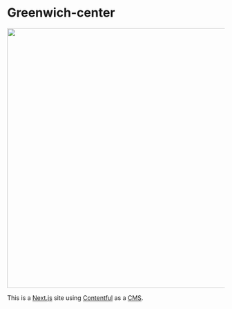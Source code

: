 # Greenwich-center

<img src="https://themes.stackbit.com/images/diy-demo-1024x768.png" width="600">

[](https://www.greenwich-center.ru)

This is a [Next.js](https://nextjs.org) site using [Contentful](https://www.contentful.com) as a [CMS](https://en.wikipedia.org/wiki/Content_management_system).